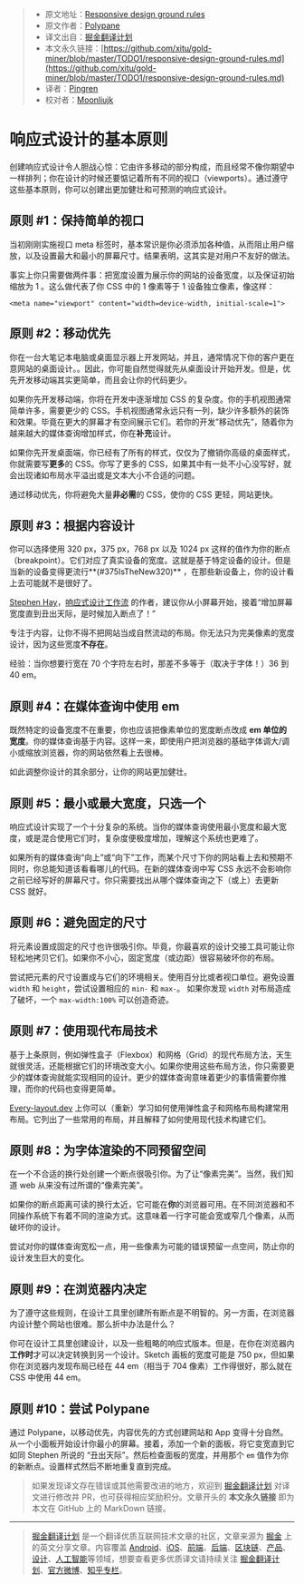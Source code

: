 > * 原文地址：[Responsive design ground rules](https://polypane.rocks/blog/responsive-design-ground-rules/)
> * 原文作者：[Polypane](https://polypane.rocks/blog/)
> * 译文出自：[掘金翻译计划](https://github.com/xitu/gold-miner)
> * 本文永久链接：[https://github.com/xitu/gold-miner/blob/master/TODO1/responsive-design-ground-rules.md](https://github.com/xitu/gold-miner/blob/master/TODO1/responsive-design-ground-rules.md)
> * 译者：[Pingren](https://github.com/Pingren)
> * 校对者：[Moonliujk](https://github.com/Moonliujk)

# 响应式设计的基本原则

创建响应式设计令人胆战心惊：它由许多移动的部分构成，而且经常不像你期望中一样排列；你在设计的时候还要惦记着所有不同的视口（viewports）。通过遵守这些基本原则，你可以创建出更加健壮和可预测的响应式设计。

## 原则 #1：保持简单的视口

当初刚刚实施视口 meta 标签时，基本常识是你必须添加各种值，从而阻止用户缩放，以及设置最大和最小的屏幕尺寸。结果表明，这其实是对用户不友好的做法。

事实上你只需要做两件事：把宽度设置为展示你的网站的设备宽度，以及保证初始缩放为 1 。这么做代表了你 CSS 中的 1 像素等于 1 设备独立像素，像这样：

```
<meta name="viewport" content="width=device-width, initial-scale=1">
```

## 原则 #2：移动优先

你在一台大笔记本电脑或桌面显示器上开发网站，并且，通常情况下你的客户更在意网站的桌面设计。。因此，你可能自然觉得就先从桌面设计开始开发。但是，优先开发移动端其实更简单，而且会让你的代码更少。

如果你先开发移动端，你将在开发中逐渐增加 CSS 的复杂度。你的手机视图通常简单许多，需要更少的 CSS。手机视图通常永远只有一列，缺少许多额外的装饰和效果。毕竟在更大的屏幕才有空间展示它们。若你的开发”移动优先”，随着你为越来越大的媒体查询增加样式，你在**补充**设计。

如果你先开发桌面端，你已经有了所有的样式，仅仅为了撤销你高级的桌面样式，你就需要写**更多**的 CSS。你写了更多的 CSS，如果其中有一处不小心没写好，就会出现诸如布局水平溢出或是文本大小不合适的问题。

通过移动优先，你将避免大量**非必需**的 CSS，使你的 CSS 更轻，网站更快。

## 原则 #3：根据内容设计

你可以选择使用 320 px，375 px，768 px 以及 1024 px 这样的值作为你的断点（breakpoint）。它们对应了真实设备的宽度。这就是基于特定设备的设计。但是当新的设备变得更流行**(#375IsTheNew320)** ，在那些新设备上，你的设计看上去可能就不是很好了。

[Stephen Hay](http://the-haystack.com/)，[响应式设计工作流](http://www.peachpit.com/store/responsive-design-workflow-9780321887863) 的作者，建议你从小屏幕开始，接着“增加屏幕宽度直到丑出天际，是时候加入断点了！”

专注于内容，让你不得不把网站当成自然流动的布局。你无法只为完美像素的宽度设计，因为这些宽度**不存在**。

经验：当你想要行宽在 70 个字符左右时，那差不多等于（取决于字体！）36 到 40 em。

## 原则 #4：在媒体查询中使用 em

既然特定的设备宽度不在重要，你也应该把像素单位的宽度断点改成 **em 单位的宽度**。你的媒体查询基于内容。这样一来，即使用户把浏览器的基础字体调大/调小或缩放浏览器，你的网站依然看上去很棒。

如此调整你设计的其余部分，让你的网站更加健壮。

## 原则 #5：最小或最大宽度，只选一个

响应式设计实现了一个十分复杂的系统。当你的媒体查询使用最小宽度和最大宽度，或是混合使用它们时，复杂度便极度增加，理解这个系统也更难了。

如果所有的媒体查询“向上”或“向下”工作，而某个尺寸下你的网站看上去和预期不同时，你总能知道该看看哪儿的代码。在新的媒体查询中写 CSS 永远不会影响你之前已经写好的屏幕尺寸。你只需要找出从哪个媒体查询之下（或上）去更新 CSS 就好。

## 原则 #6：避免固定的尺寸

将元素设置成固定的尺寸也许很吸引你。毕竟，你最喜欢的设计交接工具可能让你轻松地拷贝它们。如果你不小心，固定宽度（或边距）很容易破坏你的布局。

尝试把元素的尺寸设置成与它们的环境相关。使用百分比或者视口单位。避免设置 `width` 和 `height`，尝试设置相应的 `min-` 和 `max-`。 如果你发现 `width` 对布局造成了破坏，一个 `max-width:100%` 可以创造奇迹。

## 原则 #7：使用现代布局技术

基于上条原则，例如弹性盒子（Flexbox）和网格（Grid）的现代布局方法，天生就很灵活，还能根据它们的环境改变大小。如果你使用这些布局方法，你只需要更少的媒体查询就能实现相同的设计。更少的媒体查询意味着更少的事情需要你推理，而你的代码也变得更简单。

[Every-layout.dev](https://every-layout.dev/) 上你可以（重新）学习如何使用弹性盒子和网格布局构建常用布局。它列出了一些常用的布局，并且解释了如何使用现代技术构建它们。

## 原则 #8：为字体渲染的不同预留空间

在一个不合适的换行处创建一个断点很吸引你。为了让“像素完美”。当然，我们知道 web 从来没有过所谓的“像素完美”。

如果你的断点距离可读的换行太近，它可能在**你**的浏览器可用。在不同浏览器和不同操作系统下有着不同的渲染方式。这意味着一行字可能会宽或窄几个像素，从而破坏你的设计。

尝试对你的媒体查询宽松一点，用一些像素为可能的错误预留一点空间，防止你的设计发生巨大的变化。

## 原则 #9：在浏览器内决定

为了遵守这些规则，在设计工具里创建所有断点是不明智的。另一方面，在浏览器内设计整个网站也很难。那么折中办法是什么？

你可在设计工具里创建设计，以及一些粗略的响应式版本。但是，在你在浏览器内**工作时**才可以决定转换到另一个设计。Sketch 画板的宽度可能是 750 px，但如果你在浏览器内发现布局已经在 44 em（相当于 704 像素）工作得很好，那么就在 CSS 中使用 44 em。

## 原则 #10：尝试 Polypane

通过 Polypane，以移动优先，内容优先的方式创建网站和 App 变得十分自然。从一个小面板开始设计你最小的屏幕。接着，添加一个新的面板，将它变宽直到它如同 Stephen 所说的 “丑出天际”。然后检查面板的宽度，并用那个 `em` 值作为你的新断点。设置样式然后不断地重复直到完成。

> 如果发现译文存在错误或其他需要改进的地方，欢迎到 [掘金翻译计划](https://github.com/xitu/gold-miner) 对译文进行修改并 PR，也可获得相应奖励积分。文章开头的 **本文永久链接** 即为本文在 GitHub 上的 MarkDown 链接。

---

> [掘金翻译计划](https://github.com/xitu/gold-miner) 是一个翻译优质互联网技术文章的社区，文章来源为 [掘金](https://juejin.im) 上的英文分享文章。内容覆盖 [Android](https://github.com/xitu/gold-miner#android)、[iOS](https://github.com/xitu/gold-miner#ios)、[前端](https://github.com/xitu/gold-miner#前端)、[后端](https://github.com/xitu/gold-miner#后端)、[区块链](https://github.com/xitu/gold-miner#区块链)、[产品](https://github.com/xitu/gold-miner#产品)、[设计](https://github.com/xitu/gold-miner#设计)、[人工智能](https://github.com/xitu/gold-miner#人工智能)等领域，想要查看更多优质译文请持续关注 [掘金翻译计划](https://github.com/xitu/gold-miner)、[官方微博](http://weibo.com/juejinfanyi)、[知乎专栏](https://zhuanlan.zhihu.com/juejinfanyi)。
